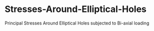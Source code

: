 # Stresses-Around-Elliptical-Holes
Principal Stresses Around Elliptical Holes subjected to Bi-axial loading
